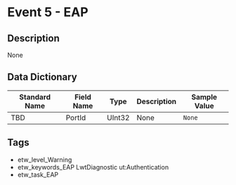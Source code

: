 # Event 5 - EAP

## Description
None

## Data Dictionary
|Standard Name|Field Name|Type|Description|Sample Value|
|---|---|---|---|---|
|TBD|PortId|UInt32|None|`None`|

## Tags
* etw_level_Warning
* etw_keywords_EAP LwtDiagnostic ut:Authentication
* etw_task_EAP